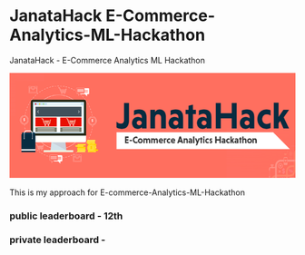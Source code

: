 # JanataHack E-Commerce-Analytics-ML-Hackathon
JanataHack - E-Commerce Analytics ML Hackathon

<img src="hack.png">


This is my approach for E-commerce-Analytics-ML-Hackathon

### public leaderboard - 12th

### private leaderboard - ###
